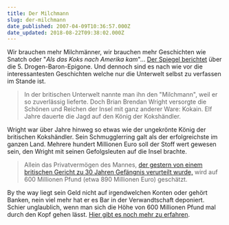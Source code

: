 ```yaml
---
title: Der Milchmann
slug: der-milchmann
date_published: 2007-04-09T10:36:57.000Z
date_updated: 2018-08-22T09:38:02.000Z
---
```


Wir brauchen mehr Milchmänner, wir brauchen mehr Geschichten wie Snatch oder "*Als das Koks nach Amerika kam*"... [Der Spiegel berichtet](http://www.spiegel.de/panorama/justiz/0,1518,475669,00.html) über die 5. Drogen-Baron-Epigone. Und dennoch sind es nach wie vor die interessantesten Geschichten welche nur die Unterwelt selbst zu verfassen im Stande ist.

> In der britischen Unterwelt nannte man ihn den "Milchmann", weil er so zuverlässig lieferte. Doch Brian Brendan Wright versorgte die Schönen und Reichen der Insel mit ganz anderer Ware: Kokain. Elf Jahre dauerte die Jagd auf den König der Kokshändler.

Wright war über Jahre hinweg so etwas wie der ungekrönte König der britischen Kokshändler. Sein Schmugglerring galt als der erfolgreichste im ganzen Land. Mehrere hundert Millionen Euro soll der Stoff wert gewesen sein, den Wright mit seinen Gefolgsleuten auf die Insel brachte.

> Allein das Privatvermögen des Mannes,  [der gestern von einem britischen Gericht zu 30 Jahren Gefängnis verurteilt wurde,](http://www.spiegel.de/panorama/justiz/0,1518,475534,00.html) wird auf 600 Millionen Pfund (etwa 890 Millionen Euro) geschätzt.

By the way liegt sein Geld nicht auf irgendwelchen Konten oder gehört Banken, nein viel mehr hat er es Bar in der Verwandtschaft deponiert. Schier unglaublich, wenn man sich die Höhe von 600 Millionen Pfund mal durch den Kopf gehen lässt. [Hier gibt es noch mehr zu erfahren](http://www.spiegel.de/panorama/justiz/0,1518,475669,00.html).
